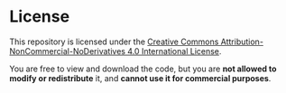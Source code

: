 # License

This repository is licensed under the [Creative Commons Attribution-NonCommercial-NoDerivatives 4.0 International License](https://creativecommons.org/licenses/by-nc-nd/4.0/).

You are free to view and download the code, but you are **not allowed to modify or redistribute** it, and **cannot use it for commercial purposes**.
